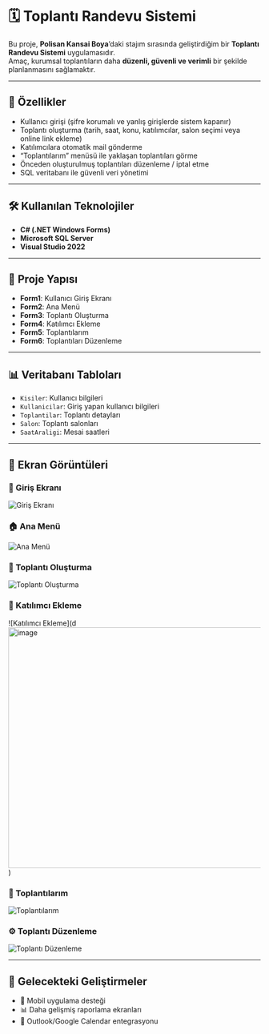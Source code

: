 # 🗓️ Toplantı Randevu Sistemi  

Bu proje, **Polisan Kansai Boya**’daki stajım sırasında geliştirdiğim bir **Toplantı Randevu Sistemi** uygulamasıdır.  
Amaç, kurumsal toplantıların daha **düzenli, güvenli ve verimli** bir şekilde planlanmasını sağlamaktır.  

---

## 🚀 Özellikler  
- Kullanıcı girişi (şifre korumalı ve yanlış girişlerde sistem kapanır)  
- Toplantı oluşturma (tarih, saat, konu, katılımcılar, salon seçimi veya online link ekleme)  
- Katılımcılara otomatik mail gönderme  
- “Toplantılarım” menüsü ile yaklaşan toplantıları görme  
- Önceden oluşturulmuş toplantıları düzenleme / iptal etme  
- SQL veritabanı ile güvenli veri yönetimi  

---

## 🛠️ Kullanılan Teknolojiler  
- **C# (.NET Windows Forms)**  
- **Microsoft SQL Server**  
- **Visual Studio 2022**  

---

## 📂 Proje Yapısı  
- **Form1**: Kullanıcı Giriş Ekranı  
- **Form2**: Ana Menü  
- **Form3**: Toplantı Oluşturma  
- **Form4**: Katılımcı Ekleme  
- **Form5**: Toplantılarım  
- **Form6**: Toplantıları Düzenleme  

---

## 📊 Veritabanı Tabloları  
- `Kisiler`: Kullanıcı bilgileri  
- `Kullanicilar`: Giriş yapan kullanıcı bilgileri  
- `Toplantilar`: Toplantı detayları  
- `Salon`: Toplantı salonları  
- `SaatAraligi`: Mesai saatleri  

---

## 📸 Ekran Görüntüleri  

### 🔑 Giriş Ekranı  
![Giriş Ekranı](<img width="855" height="507" alt="image" src="https://github.com/user-attachments/assets/2a87b842-786d-44ee-b5fa-28dc8d85370e" />)  

### 🏠 Ana Menü  
![Ana Menü](<img width="857" height="507" alt="image" src="https://github.com/user-attachments/assets/cca42395-5857-4bae-9b40-ebcfbc411b38" />)  

### 📝 Toplantı Oluşturma  
![Toplantı Oluşturma](<img width="964" height="474" alt="image" src="https://github.com/user-attachments/assets/78990711-1eee-42c3-aa4d-98e52e44ea57" />)  

### 👥 Katılımcı Ekleme  
![Katılımcı Ekleme](d<img width="807" height="481" alt="image" src="https://github.com/user-attachments/assets/b5c491bf-6096-417b-9c0d-d13b9566c238" />)  

### 📅 Toplantılarım  
![Toplantılarım](<img width="812" height="465" alt="image" src="https://github.com/user-attachments/assets/ad7c9676-c0f9-42a9-b649-deb82335f884" />)  

### ⚙️ Toplantı Düzenleme  
![Toplantı Düzenleme](<img width="820" height="529" alt="image" src="https://github.com/user-attachments/assets/0538c862-3fa8-4ad3-9f58-197b8666efc1" />
)  


---

## 📌 Gelecekteki Geliştirmeler  
- 📱 Mobil uygulama desteği  
- 📊 Daha gelişmiş raporlama ekranları  
- 🔗 Outlook/Google Calendar entegrasyonu  



